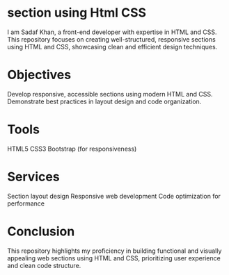 # section using Html CSS
I am Sadaf Khan, a front-end developer with expertise in HTML and CSS. This repository focuses on creating well-structured, responsive sections using HTML and CSS, showcasing clean and efficient design techniques.

# Objectives
Develop responsive, accessible sections using modern HTML and CSS.
Demonstrate best practices in layout design and code organization.

# Tools
HTML5
CSS3
Bootstrap (for responsiveness)

# Services
Section layout design
Responsive web development
Code optimization for performance

# Conclusion
This repository highlights my proficiency in building functional and visually appealing web sections using HTML and CSS, prioritizing user experience and clean code structure.
